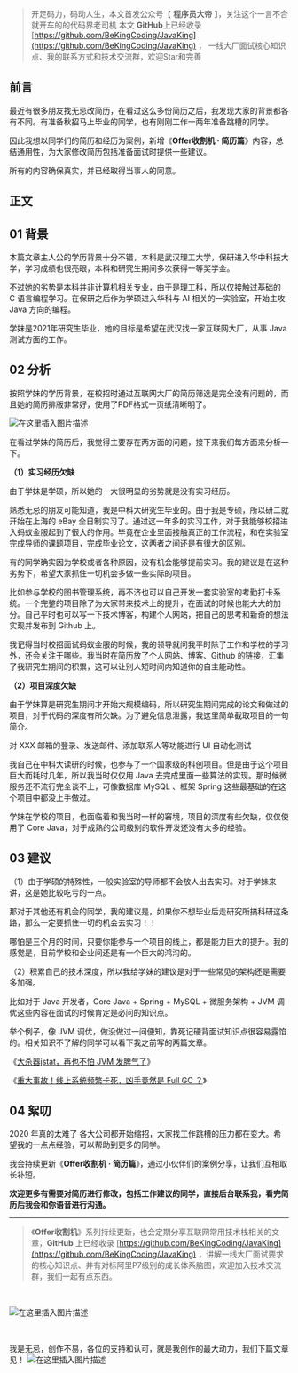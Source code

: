 

> 开足码力，码动人生，本文首发公众号【 **程序员大帝** 】，关注这个一言不合就开车的的代码界老司机
> 本文 **GitHub**上已经收录 [https://github.com/BeKingCoding/JavaKing](https://github.com/BeKingCoding/JavaKing) ， 一线大厂面试核心知识点、我的联系方式和技术交流群，欢迎Star和完善

## 前言
最近有很多朋友找无忌改简历，在看过这么多份简历之后，我发现大家的背景都各有不同。有准备秋招马上毕业的同学，也有刚刚工作一两年准备跳槽的同学。



因此我想以同学们的简历和经历为案例，新增《**Offer收割机 · 简历篇**》内容，总结通用性，为大家修改简历包括准备面试时提供一些建议。



所有的内容确保真实，并已经取得当事人的同意。

## 正文
## 01 背景
本篇文章主人公的学历背景十分不错，本科是武汉理工大学，保研进入华中科技大学，学习成绩也很亮眼，本科和研究生期间多次获得一等奖学金。



不过她的劣势是本科并非计算机相关专业，由于是理工科，所以仅接触过基础的 C 语言编程学习。在保研之后作为学硕进入华科与 AI 相关的一实验室，开始主攻 Java 方向的编程。



学妹是2021年研究生毕业，她的目标是希望在武汉找一家互联网大厂，从事 Java 测试方面的工作。

## 02 分析
按照学妹的学历背景，在校招时通过互联网大厂的简历筛选是完全没有问题的，而且她的简历排版非常好，使用了PDF格式一页纸清晰明了。


![在这里插入图片描述](https://img-blog.csdnimg.cn/20200726123813794.png?x-oss-process=image/watermark,type_ZmFuZ3poZW5naGVpdGk,shadow_10,text_aHR0cHM6Ly9ibG9nLmNzZG4ubmV0L2tpbmdjb2Rpbmc=,size_16,color_FFFFFF,t_70)



在看过学妹的简历后，我觉得主要存在两方面的问题，接下来我们每方面来分析一下。

**（1）实习经历欠缺**

由于学妹是学硕，所以她的一大很明显的劣势就是没有实习经历。


熟悉无忌的朋友可能知道，我是中科大研究生毕业的。由于我是专硕，所以研二就开始在上海的 eBay 全日制实习了。通过这一年多的实习工作，对于我能够校招进入蚂蚁金服起到了很大的作用。毕竟在企业里面接触真正的工作流程，和在实验室完成导师的课题项目，完成毕业论文，这两者之间还是有很大的区别。



有的同学确实因为学校或者各种原因，没有机会能够提前实习。我的建议是在这种劣势下，希望大家抓住一切机会多做一些实际的项目。



比如参与学校的图书管理系统，再不济也可以自己开发一套实验室的考勤打卡系统。一个完整的项目除了为大家带来技术上的提升，在面试的时候也能大大的加分。自己平时也可以写一下技术博客，构建个人网站，把自己的思考和新奇的想法实现并发布到 Github 上。



我记得当时校招面试蚂蚁金服的时候，我的领导就问我平时除了工作和学校的学习外，还会关注于哪些。我当时在简历放了个人网站、博客、Github 的链接，汇集了我研究生期间的积累，这可以让别人短时间内知道你的自主能动性。

**（2）项目深度欠缺**

由于学妹算是研究生期间才开始大规模编码，所以研究生期间完成的论文和做过的项目，对于代码的深度有所欠缺。为了避免信息泄露，我这里简单截取项目的一句简介。

对 XXX 邮箱的登录、发送邮件、添加联系人等功能进行 UI 自动化测试

我自己在中科大读研的时候，也参与了一个国家级的科创项目。但是由于这个项目巨大而耗时几年，所以我当时仅仅用 Java 去完成里面一些算法的实现。那时候微服务还不流行完全谈不上，可像数据库 MySQL 、框架 Spring 这些最基础的在这个项目中都没上手做过。



学妹在学校的项目，也面临着和我当时一样的窘境，项目的深度有些欠缺，仅仅使用了 Core Java，对于成熟的公司级别的软件开发还没有太多的经验。

## 03 建议
（1）由于学硕的特殊性，一般实验室的导师都不会放人出去实习。对于学妹来讲，这是她比较吃亏的一点。



那对于其他还有机会的同学，我的建议是，如果你不想毕业后走研究所搞科研这条路，那么一定要抓住一切的机会去实习！！



哪怕是三个月的时间，只要你能参与一个项目的线上，都是能力巨大的提升。我的感觉是，目前学校和企业间还是有一个巨大的鸿沟的。



（2）积累自己的技术深度，所以我给学妹的建议是对于一些常见的架构还是需要多加强。



比如对于 Java 开发者，Core Java + Spring + MySQL + 微服务架构 + JVM 调优这些内容在面试的时候肯定是必问的知识点。



举个例子，像 JVM 调优，做没做过一问便知，靠死记硬背面试知识点很容易露馅的。相关知识不了解的同学可以看下我之前写的两篇文章。

《[大杀器jstat，再也不怕 JVM 发脾气了](https://mp.weixin.qq.com/s/XYwkZPCrSsWaFKl2xJs4yg)》

《[重大事故！线上系统频繁卡死，凶手竟然是 Full GC ？](https://mp.weixin.qq.com/s/LIyyZkzdvP5BZNtZ-N7Zig)》



## 04 絮叨
2020 年真的太难了 各大公司都开始缩招，大家找工作跳槽的压力都在变大。希望我的一点点经验，可以帮助到更多的同学。



我会持续更新《**Offer收割机 · 简历篇**》，通过小伙伴们的案例分享，让我们互相取长补短。


**欢迎更多有需要对简历进行修改，包括工作建议的同学，直接后台联系我，看完简历后我会和你语音进行沟通。**


-----

>《**Offer收割机**》系列持续更新，也会定期分享互联网常用技术栈相关的文章，**GitHub** 上已经收录 [https://github.com/BeKingCoding/JavaKing](https://github.com/BeKingCoding/JavaKing) ，讲解一线大厂面试要求的核心知识点、并有对标阿里P7级别的成长体系脑图，欢迎加入技术交流群，我们一起有点东西。


<br>

![在这里插入图片描述](https://img-blog.csdnimg.cn/20200723161809991.png?x-oss-process=image/watermark,type_ZmFuZ3poZW5naGVpdGk,shadow_10,text_aHR0cHM6Ly9ibG9nLmNzZG4ubmV0L2tpbmdjb2Rpbmc=,size_16,color_FFFFFF,t_70#pic_center)

<br>

我是无忌，创作不易，各位的支持和认可，就是我创作的最大动力，我们下篇文章见！
![在这里插入图片描述](https://img-blog.csdnimg.cn/20200723153618185.jpg?x-oss-process=image/watermark,type_ZmFuZ3poZW5naGVpdGk,shadow_10,text_aHR0cHM6Ly9ibG9nLmNzZG4ubmV0L2tpbmdjb2Rpbmc=,size_16,color_FFFFFF,t_70)
